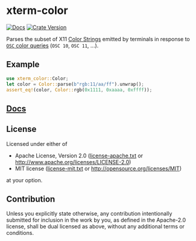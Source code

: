 # xterm-color

[![Docs](https://img.shields.io/docsrs/xterm-color/latest)](https://docs.rs/xterm-color)
[![Crate Version](https://img.shields.io/crates/v/xterm-color)](https://crates.io/crates/xterm-color)

Parses the subset of X11 [Color Strings][x11] emitted by terminals in response to [`OSC` color queries][osc] (`OSC 10`, `OSC 11`, ...).

[osc]: https://www.invisible-island.net/xterm/ctlseqs/ctlseqs.html#h3-Operating-System-Commands
[x11]: https://www.x.org/releases/current/doc/libX11/libX11/libX11.html#Color_Strings

## Example
```rust
use xterm_color::Color;
let color = Color::parse(b"rgb:11/aa/ff").unwrap();
assert_eq!(color, Color::rgb(0x1111, 0xaaaa, 0xffff));
```

## [Docs](https://docs.rs/xterm-color)

## License
Licensed under either of

* Apache License, Version 2.0
  ([license-apache.txt](license-apache.txt) or <http://www.apache.org/licenses/LICENSE-2.0>)
* MIT license
  ([license-mit.txt](license-mit.txt) or <http://opensource.org/licenses/MIT>)

at your option.

## Contribution
Unless you explicitly state otherwise, any contribution intentionally submitted
for inclusion in the work by you, as defined in the Apache-2.0 license, shall be
dual licensed as above, without any additional terms or conditions.
